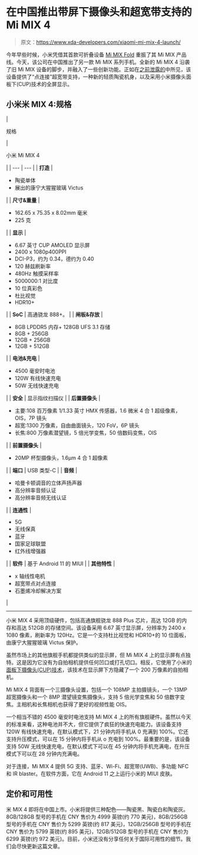 # 在中国推出带屏下摄像头和超宽带支持的 Mi MIX 4

> 原文：<https://www.xda-developers.com/xiaomi-mi-mix-4-launch/>

今年早些时候，小米凭借其首款可折叠设备 [Mi MIX Fold](https://www.xda-developers.com/xiaomi-mi-mix-fold-launch/) 重振了其 Mi MIX 产品线。今天，该公司在中国推出了另一款 Mi MIX 系列手机。全新的 Mi MIX 4 沿袭了旧 Mi MIX 设备的脚步，并融入了一些创新功能。正如在[之前泄露的](https://www.xda-developers.com/xiaomi-next-flagship-uwb-tracking-support/)中所见，该设备提供了“点连接”超宽带支持，一种新的轻质陶瓷机身，以及采用小米摄像头面板下(CUP)技术的全屏显示。

## 小米米 MIX 4:规格

| 

规格

 | 

小米 Mi MIX 4

 |
| --- | --- |
| **打造** | 

*   陶瓷单体
*   展出的康宁大猩猩玻璃 Victus

 |
| **尺寸&重量** | 

*   162.65 x 75.35 x 8.02mm 毫米
*   225 克

 |
| **显示** | 

*   6.67 英寸 CUP AMOLED 显示屏
*   2400 x 1080p400PPI
*   DCI-P3，约为 0.34，德约为 0.40
*   120 赫兹刷新率
*   480Hz 触摸采样率
*   5000000:1 对比度
*   10 位真彩色
*   杜比视觉
*   HDR10+

 |
| **SoC** | 高通骁龙 888+。 |
| **闸板&存放** | 

*   8GB LPDDR5 内存+ 128GB UFS 3.1 存储
*   8GB + 256GB
*   12GB + 256GB
*   12GB + 512GB

 |
| **电池&充电** | 

*   4500 毫安时电池
*   120W 有线快速充电
*   50W 无线快速充电

 |
| **安全** | 显示指纹扫描仪 |
| **后置摄像头** | 

*   主要:108 百万像素 1/1.33 英寸 HMX 传感器，1.6 微米 4 合 1 超级像素，OIS，7P 镜头
*   超宽:1300 万像素，自由曲面镜头，120 FoV，6P 镜头
*   长焦:800 万像素潜望镜，5 倍光学变焦，50 倍数码变焦，OIS

 |
| **前置摄像头** | 

*   20MP 杯型摄像头，1.6μm 4 合 1 超像素

 |
| **端口** | USB 类型-C |
| **音频** | 

*   哈曼卡顿调音的立体声扬声器
*   高分辨率音频认证
*   高分辨率音频无线认证

 |
| **连通性** | 

*   5G
*   无线保真
*   蓝牙
*   国家足球联盟
*   红外线增强器

 |
| **软件** | 基于 Android 11 的 MIUI |
| **其他特性** | 

*   x 轴线性电机
*   超宽带点对点连接
*   石墨烯冷却解决方案

 |

* * *

小米 MIX 4 采用顶级硬件，包括高通旗舰骁龙 888 Plus 芯片，高达 12GB 的内存和高达 512GB 的存储空间。该设备采用 6.67 英寸显示屏，分辨率为 2400 x 1080 像素，刷新率为 120Hz。它是一个支持杜比视觉和 HDR10+的 10 位面板，由康宁大猩猩玻璃 Victus 保护。

虽然市场上的其他旗舰手机都提供类似的显示屏，但 Mi MIX 4 上的显示屏有点独特。这是因为它没有为自拍相机提供任何凹口或打孔切口。相反，它使用了小米的[面板下摄像头(CUP)技术](https://www.xda-developers.com/xiaomi-shows-off-3rd-gen-under-display-camera-technology-mass-production-2021/)，该技术在显示屏下方隐藏了一个 200 万像素的自拍相机。

Mi MIX 4 背面有一个三摄像头设置，包括一个 108MP 主拍摄镜头，一个 13MP 超宽摄像头和一个 8MP 潜望镜变焦摄像头，支持 5 倍光学变焦和 50 倍数字变焦。主相机和长焦相机也获得了更好的视频性能 OIS。

一个相当不错的 4500 毫安时电池支持 Mi MIX 4 上的所有旗舰硬件。虽然以今天的标准来看，这种电池并不大，但它提供了疯狂的快速充电能力。该设备支持 120W 有线快速充电，在默认模式下，21 分钟内将手机从 0 充满到 100%。它还支持升压模式，可以在 15 分钟内将手机从 o 充电到 100%。最重要的是，该设备支持 50W 无线快速充电，在默认模式下可以在 45 分钟内将手机充满电，在升压模式下可以在 28 分钟内充满电。

对于连接，Mi MIX 4 提供 5G 支持、蓝牙、Wi-Fi、超宽带(UWB)、多功能 NFC 和 IR blaster。在软件方面，它在 Android 11 之上运行小米的 MIUI 皮肤。

## 定价和可用性

米 MIX 4 即将在中国上市。小米将提供三种配色——陶瓷黑、陶瓷白和陶瓷灰。8GB/128GB 型号的手机在 CNY 售价为 4999 英镑(约 770 美元)，8GB/256GB 型号的手机在 CNY 售价为 5299 英镑(约 817 美元)，12GB/256GB 型号的手机在 CNY 售价为 5799 英镑(约 895 美元)，12GB/512GB 型号的手机在 CNY 售价为 6299 英镑(约 972 美元)。目前，小米还没有分享任何关于国际可用性的细节。我们会尽快更新这篇文章。
